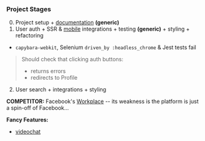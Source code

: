 ### Project Stages

0. Project setup + [documentation](https://github.com/English3000/Intro-to-Coding/tree/master) **(generic)**
1. User auth + SSR & [mobile](https://github.com/English3000/crdwk-app) integrations + testing **(generic)** + styling + refactoring
  * `capybara-webkit`, Selenium `driven_by :headless_chrome` & Jest tests fail
  > Should check that clicking auth buttons:
  >* returns errors
  >* redirects to Profile

2. User search + integrations + styling

**COMPETITOR:** Facebook's [Workplace](https://play.google.com/store/apps/details?id=com.facebook.work) -- its weakness is the platform is just a spin-off of Facebook...

**Fancy Features:**
* [videochat](https://medium.com/@jeanpaulsio/an-intro-to-webrtc-for-rails-developers-453c79a0d6a1)
